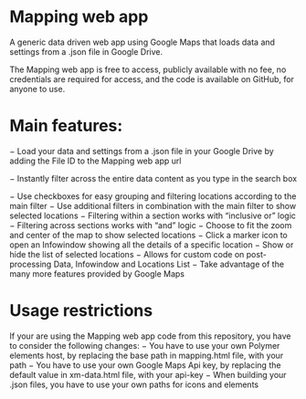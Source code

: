 # Mapping web app
A generic data driven web app using Google Maps that loads data and settings from a .json file in Google Drive.

The Mapping web app is free to access, publicly available with no fee, no credentials are required for access, and the code is available on GitHub, for anyone to use.

# Main features:
− Load your data and settings from a .json file in your Google Drive by adding the File ID to the Mapping web app url

− Instantly filter across the entire data content as you type in the search box

− Use checkboxes for easy grouping and filtering locations according to the main filter
− Use additional filters in combination with the main filter to show selected locations
− Filtering within a section works with “inclusive or” logic
− Filtering across sections works with “and” logic
− Choose to fit the zoom and center of the map to show selected locations
− Click a marker icon to open an Infowindow showing all the details of a specific location
− Show or hide the list of selected locations
− Allows for custom code on post-processing Data, Infowindow and Locations List
− Take advantage of the many more features provided by Google Maps

# Usage restrictions
If your are using the Mapping web app code from this repository, you have to consider the following changes:
− You have to use your own Polymer elements host, by replacing the base path in mapping.html file, with your path
− You have to use your own Google Maps Api key, by replacing the default value in xm-data.html file, with your api-key
− When building your .json files, you have to use your own paths for icons and elements
